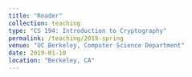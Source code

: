 ```yaml
---
title: "Reader"
collection: teaching
type: "CS 194: Introduction to Cryptography"
permalink: /teaching/2019-spring
venue: "UC Berkeley, Computer Science Department"
date: 2019-01-10
location: "Berkeley, CA"
---
```

